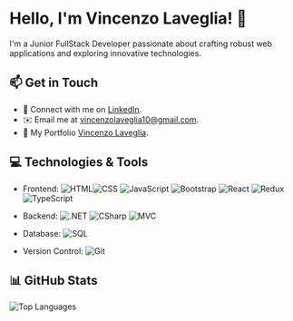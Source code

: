 # Hello, I'm Vincenzo Laveglia! 👋

I'm a Junior FullStack Developer passionate about crafting robust web applications and exploring innovative technologies.

## 📫 Get in Touch

- 💬 Connect with me on [LinkedIn](https://www.linkedin.com/in/vincenzo-laveglia-404baa2ab/).
- ✉️ Email me at [vincenzolaveglia10@gmail.com](mailto:vincenzolaveglia10@gmail.com).
- 👛 My Portfolio [Vincenzo Laveglia](https://vincenzolaveglia.github.io/Portfolio/).

## 💻 Technologies & Tools

- Frontend: ![HTML](https://img.shields.io/badge/-HTML5-%23E34F26?style=flat-square&logo=html5&logoColor=white)![CSS](https://img.shields.io/badge/-CSS3-%231572B6?style=flat-square&logo=css3&logoColor=white) ![JavaScript](https://img.shields.io/badge/-JavaScript-%23F7DF1E?style=flat-square&logo=javascript&logoColor=black) ![Bootstrap](https://img.shields.io/badge/-Bootstrap-%23563D7C?style=flat-square&logo=bootstrap&logoColor=white) ![React](https://img.shields.io/badge/-React-%2361DAFB?style=flat-square&logo=react&logoColor=black) ![Redux](https://img.shields.io/badge/-Redux-%23764ABC?style=flat-square&logo=redux&logoColor=white)
![TypeScript](https://img.shields.io/badge/-TypeScript-%233178C6?style=flat-square&logo=typescript&logoColor=white)
- Backend: ![.NET](https://img.shields.io/badge/-.NET-%23512BD4?style=flat-square&logo=dotnet&logoColor=white) ![CSharp](https://img.shields.io/badge/-C%23-%23239120?style=flat-square&logo=c-sharp&logoColor=white) ![MVC](https://img.shields.io/badge/-MVC-%23E34F26?style=flat-square&logo=mvc&logoColor=white)

- Database: ![SQL](https://img.shields.io/badge/-SQL-%2300f?style=flat-square&logo=sql&logoColor=white)
- Version Control: ![Git](https://img.shields.io/badge/-Git-%23F05032?style=flat-square&logo=git&logoColor=white)

## 📊 GitHub Stats

![Top Languages](https://github-readme-stats.vercel.app/api/top-langs/?username=vincenzolaveglia&layout=compact&theme=onedark)

